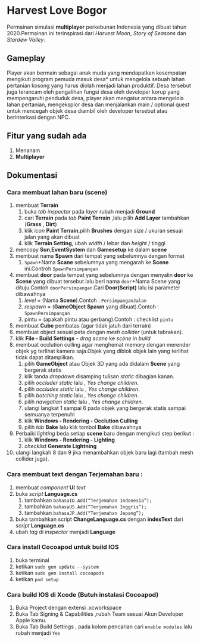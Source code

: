 # Harvest Love Bogor
Permainan simulasi **multiplayer** perkebunan Indonesia yang dibuat tahun 2020.Permainan ini terinspirasi dari *Harvest Moon*,
*Story of Seasons* dan *Stardew Valley*.

## Gameplay
Player akan bermain sebagai anak muda yang mendapatkan kesempatan mengikuti program pemuda masuk desa* untuk mengelola sebuah lahan pertanian kosong yang harus diolah menjadi lahan produktif. Desa tersebut juga terancam oleh pengalihan fungsi desa oleh developer korup yang mempengaruhi penduduk desa, player akan mengatur antara mengelola lahan pertanian, mengeksplor desa dan menjalankan main / optional quest  untuk mencegah objek desa diambil oleh developer tersebut atau berinterkasi dengan NPC.

## Fitur yang sudah ada
1. Menanam
2. **Multiplayer**

## Dokumentasi
### Cara membuat lahan baru (scene)
1. membuat **Terrain** 
    1. buka *tab inspector* pada *layer* rubah menjadi **Ground**
    2. cari **Terrain** pada *tab* **Paint Terrain** ,lalu pilih **Add Layer** tambahkan (**Grass** , **Dirt**)
    3. klik *icon* **Paint Terrain**,pilih **Brushes** dengan *size* / ukuran sesuai jalan yang akan dibuat
    4. klik **Terrain Setting**, ubah *width* / lebar dan *height* / tinggi 
2. mencopy **Sun**,**EventSystem** dan **Gamesetup** ke dalam **scene**
3. membuat nama **Spawn** dari tempat yang sebelumnya dengan format
    1. `Spawn`+Nama **Scane** sebelumnya yang mengarah ke **Scene** ini.Controh `SpawnPersimpangan`
4. membuat **door** pada tempat yang sebelumnya dengan menyalin **door** ke **Scene** yang dibuat tersebut lalu beri nama `door`+Nama Scene yang dituju.Contoh `doorPersimpangan`.Cari **Door(Script)** lalu isi parameter dibawahnya 
    1. *level* = (Nama **Scene**).Contoh : `PersimpanganJalan`
    2. *respawn* = (**GameObject Spawn** yang dibuat).Contoh : `SpawnPersimpangan`
    3. pintu = (apakah pintu atau gerbang).Contoh : checklist `pintu`
5. membuat **Cube** pembatas (agar tidak jatuh dari terrain)
6. membuat object sesual peta dengan *mesh collider* (untuk tabrakan).
7. klik **File - Build Settings** - *drag scane* ke *scène in build*
8. membuat occlution culling agar menghemat memory dengan merender objek yg terlihat kamera saja.Objek yang diblok objek lain yang terlihat tidak dapat ditampilkan.
    1. pilih **GameObject** atau Objek 3D yang ada didalam **Scene** yang bergerak statis
    2. klik tanda *dropdown* disamping tulisan *static* dibagian kanan.
    3. pilih *occluder static* lalu , *Yes change children*.
    4. pilih *occludee static* lalu , *Yes change children*.
    5. pilih *batching static* lalu , *Yes change children*.
    6. pilih *navigation static* lalu , *Yes change children*.
    7. ulangi langkat 1 sampai 6 pada objek yang bergerak statis sampai semuanya terpenuhi
    8. klik **Windows - Rendering - Occlution Culling**
    9. pilih *tab* **Bake** lalu klik tombol **Bake** dibawahnya
9. Perbaiki *lighting* beda setiap **scene** baru dengan mengikuti step berikut : 
    1. klik **Windows - Rendering - Lighting**
    2. *checklist* **Generate Lightning**
10. ulangi langkah 8 dan 9 jika menambahkan objek baru lagi (tambah mesh collider juga).

### Cara membuat text dengan Terjemahan baru :
1. membuat *component* **UI** *text*
2. buka *script* **Language.cs**
    1. tambahkan `bahasaID.Add(“Terjemahan Indonesia”);`
    2. tambahkan `bahasaUS.Add(“Terjemahan Inggris”);`
    3. tambahkan `bahasaJP.Add(“Terjemahan Jepang”);`
4. buka tambahkan script **ChangeLanguage.cs** dengan **indexText** dari *script* **Language.cs**
5. ubah *tag* di *inspector* menjadi **Language**

### Cara install Cocoapod untuk build IOS
1. buka terminal
2. ketikan `sudo gem update --system`
3. ketikan `sudo gem install cocoapods`
4. ketikan `pod setup`

### Cara build IOS di Xcode (Butuh instalasi Cocoapod)
1. Buka Project dengan extensi .xcworkspace
2. Buka Tab Signing & Capabilities ,rubah Team sesuai Akun Developer Apple kamu.
3. Buka Tab Build Settings , pada kolom pencarian cari `enable modules` lalu rubah menjadi `Yes`